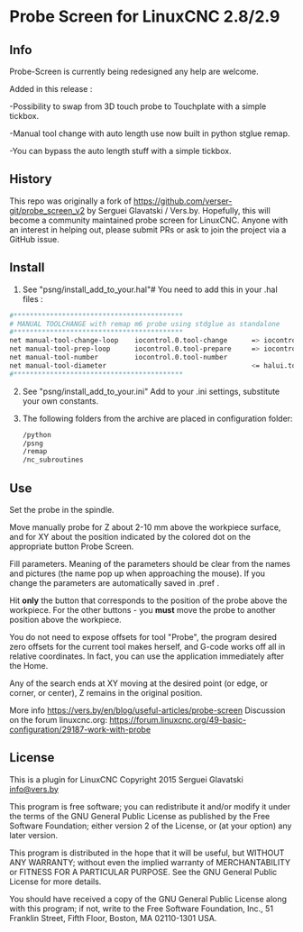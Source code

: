 # Probe Screen for LinuxCNC 2.8/2.9

## Info

Probe-Screen is currently being redesigned any help are welcome.

Added in this release :

-Possibility to swap from 3D touch probe to Touchplate with a simple tickbox.

-Manual tool change with auto length use now built in python stglue remap.

-You can bypass the auto length stuff with a simple tickbox.


## History

This repo was originally a fork of <https://github.com/verser-git/probe_screen_v2> by Serguei Glavatski / Vers.by. Hopefully, this will become a community maintained probe screen for LinuxCNC. Anyone with an interest in helping out, please submit PRs or ask to join the project via a GitHub issue.

## Install

1. See "psng/install_add_to_your.hal"# 
    You need to add this in your .hal files :

```sh
#******************************************
# MANUAL TOOLCHANGE with remap m6 probe using stdglue as standalone
#******************************************
net manual-tool-change-loop    iocontrol.0.tool-change      => iocontrol.0.tool-changed
net manual-tool-prep-loop      iocontrol.0.tool-prepare     => iocontrol.0.tool-prepared
net manual-tool-number         iocontrol.0.tool-number
net manual-tool-diameter                                    <= halui.tool.diameter
#******************************************
```

2. See "psng/install_add_to_your.ini" Add to your .ini settings, substitute your own constants.

3. The following folders from the archive are placed in configuration folder:

   ```sh
   /python
   /psng
   /remap
   /nc_subroutines
   ```

## Use

Set the probe in the spindle.

Move manually probe for Z about 2-10 mm above the workpiece surface,
and for XY about the position indicated by the colored dot on the appropriate button Probe Screen.

Fill parameters. Meaning of the parameters should be clear from the names and pictures (the name pop up when approaching the mouse). If you change the parameters are automatically saved in .pref .

Hit **only** the button that corresponds to the position of the probe above the workpiece. For the other buttons - you **must** move the probe to another position above the workpiece.

You do not need to expose offsets for tool "Probe", the program desired zero offsets for the current tool makes herself, and G-code works off all in relative coordinates.
In fact, you can use the application immediately after the Home.

Any of the search ends at XY moving at the desired point (or edge, or corner, or center), Z remains in the original position.

More info <https://vers.by/en/blog/useful-articles/probe-screen>
Discussion on the forum linuxcnc.org: <https://forum.linuxcnc.org/49-basic-configuration/29187-work-with-probe>

## License

   This is a plugin for LinuxCNC
   Copyright 2015 Serguei Glavatski <info@vers.by>

   This program is free software; you can redistribute it and/or modify
   it under the terms of the GNU General Public License as published by
   the Free Software Foundation; either version 2 of the License, or
   (at your option) any later version.

   This program is distributed in the hope that it will be useful,
   but WITHOUT ANY WARRANTY; without even the implied warranty of
   MERCHANTABILITY or FITNESS FOR A PARTICULAR PURPOSE.  See the
   GNU General Public License for more details.

   You should have received a copy of the GNU General Public License
   along with this program; if not, write to the Free Software
   Foundation, Inc., 51 Franklin Street, Fifth Floor, Boston, MA 02110-1301 USA.
